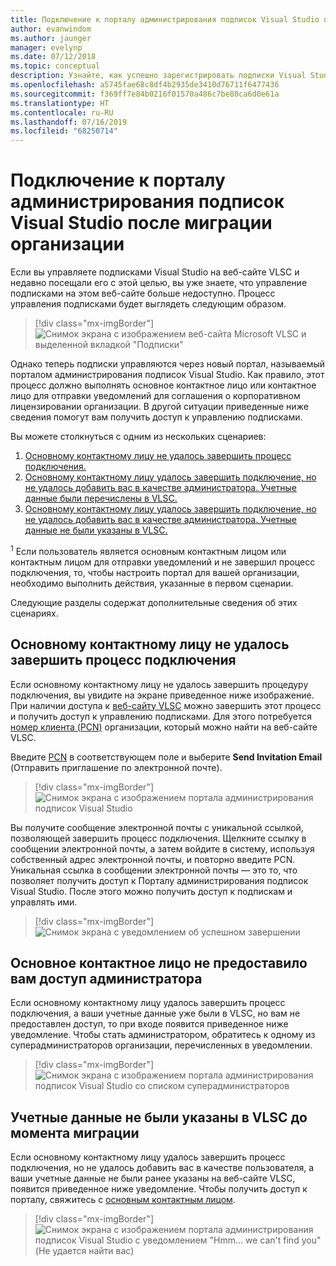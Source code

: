 ```yaml
---
title: Подключение к порталу администрирования подписок Visual Studio после миграции
author: evanwindom
ms.author: jaunger
manager: evelynp
ms.date: 07/12/2018
ms.topic: conceptual
description: Узнайте, как успешно зарегистрировать подписки Visual Studio для вашей организации после миграции на портал администрирования.
ms.openlocfilehash: a5745fae68c8df4b2935de3410d76711f6477436
ms.sourcegitcommit: f369ff7e84b0216f01570a486c7be80ca6d0e61a
ms.translationtype: HT
ms.contentlocale: ru-RU
ms.lasthandoff: 07/16/2019
ms.locfileid: "68250714"
---
```

# <a name="onboard-to-the-visual-studio-subscriptions-administration-portal-after-your-organization-is-migrated"></a>Подключение к порталу администрирования подписок Visual Studio после миграции организации

Если вы управляете подписками Visual Studio на веб-сайте VLSC и недавно посещали его с этой целью, вы уже знаете, что управление подписками на этом веб-сайте больше недоступно. Процесс управления подписками будет выглядеть следующим образом.
> [!div class="mx-imgBorder"]
> ![Снимок экрана с изображением веб-сайта Microsoft VLSC и выделенной вкладкой "Подписки"](_img/post-migration-onboarding/vlsc-subscriptions.png)

Однако теперь подписки управляются через новый портал, называемый порталом администрирования подписок Visual Studio. Как правило, этот процесс должно выполнять основное контактное лицо или контактное лицо для отправки уведомлений для соглашения о корпоративном лицензировании организации. В другой ситуации приведенные ниже сведения помогут вам получить доступ к управлению подписками.

Вы можете столкнуться с одним из нескольких сценариев:

1. [Основному контактному лицу не удалось завершить процесс подключения.](#onboarding-not-completed-by-primary-contact)
2. [Основному контактному лицу удалось завершить подключение, но не удалось добавить вас в качестве администратора. Учетные данные были перечислены в VLSC.](#primary-contact-did-not-provide-you-administrator-access)
3. [Основному контактному лицу удалось завершить подключение, но не удалось добавить вас в качестве администратора. Учетные данные не были указаны в VLSC.](#your-credentials-were-not-listed-in-vlsc-prior-to-migration)

<sup>1</sup> Если пользователь является основным контактным лицом или контактным лицом для отправки уведомлений и не завершил процесс подключения, то, чтобы настроить портал для вашей организации, необходимо выполнить действия, указанные в первом сценарии.

Следующие разделы содержат дополнительные сведения об этих сценариях.

## <a name="onboarding-not-completed-by-primary-contact"></a>Основному контактному лицу не удалось завершить процесс подключения

Если основному контактному лицу не удалось завершить процедуру подключения, вы увидите на экране приведенное ниже изображение. При наличии доступа к [веб-сайту VLSC](https://www.microsoft.com/Licensing/servicecenter/default.aspx) можно завершить этот процесс и получить доступ к управлению подписками. Для этого потребуется [номер клиента (PCN)](find-pcn.md) организации, который можно найти на веб-сайте VLSC.

Введите [PCN](find-pcn.md) в соответствующем поле и выберите **Send Invitation Email** (Отправить приглашение по электронной почте).
> [!div class="mx-imgBorder"]
> ![Снимок экрана с изображением портала администрирования подписок Visual Studio](_img/post-migration-onboarding/send-invitation.png)

Вы получите сообщение электронной почты с уникальной ссылкой, позволяющей завершить процесс подключения. Щелкните ссылку в сообщении электронной почты, а затем войдите в систему, используя собственный адрес электронной почты, и повторно введите PCN. Уникальная ссылка в сообщении электронной почты — это то, что позволяет получить доступ к Порталу администрирования подписок Visual Studio. После этого можно получить доступ к подпискам и управлять ими.
> [!div class="mx-imgBorder"]
> ![Снимок экрана c уведомлением об успешном завершении](_img/post-migration-onboarding/email-success.png)

## <a name="primary-contact-did-not-provide-you-administrator-access"></a>Основное контактное лицо не предоставило вам доступ администратора

Если основному контактному лицу удалось завершить процесс подключения, а ваши учетные данные уже были в VLSC, но вам не предоставлен доступ, то при входе появится приведенное ниже уведомление. Чтобы стать администратором, обратитесь к одному из суперадминистраторов организации, перечисленных в уведомлении.
> [!div class="mx-imgBorder"]
> ![Снимок экрана с изображением портала администрирования подписок Visual Studio со списком суперадминистраторов](_img/post-migration-onboarding/admin-list.png)

## <a name="your-credentials-were-not-listed-in-vlsc-prior-to-migration"></a>Учетные данные не были указаны в VLSC до момента миграции

Если основному контактному лицу удалось завершить процесс подключения, но не удалось добавить вас в качестве пользователя, а ваши учетные данные не были ранее указаны на веб-сайте VLSC, появится приведенное ниже уведомление. Чтобы получить доступ к порталу, свяжитесь с [основным контактным лицом](find-primary-contact.md).
> [!div class="mx-imgBorder"]
> ![Снимок экрана с изображением портала администрирования подписок Visual Studio с уведомлением "Hmm... we can't find you" (Не удается найти вас)](_img/post-migration-onboarding/cant-find-you.png)
